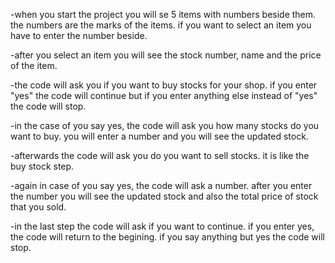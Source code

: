 -when you start the project you will se 5 items with numbers beside them. the numbers are the marks of the items. if you want to select an item you have to enter the number beside.

-after you select an item you will see the stock number, name and the price of the item.

-the code will ask you if you want to buy stocks for your shop. if you enter "yes" the code will continue but if you enter anything else instead of "yes" the code will stop.

-in the case of you say yes, the code will ask you how many stocks do you want to buy. you will enter a number and you will see the updated stock.

-afterwards the code will ask you do you want to sell stocks. it is like the buy stock step. 

-again in case of you say yes, the code will ask a number. after you enter the number you will see the updated stock and also the total price of stock that you sold.

-in the last step the code will ask if you want to continue. if you enter yes, the code will return to the begining. if you say anything but yes the code will stop.
